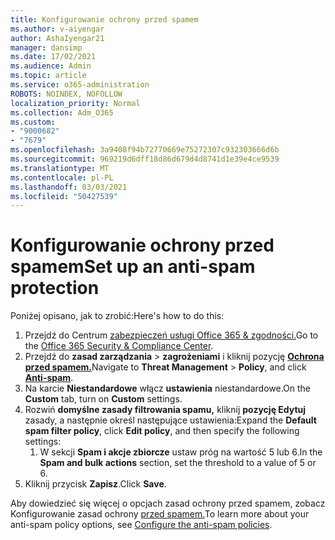 ```yaml
---
title: Konfigurowanie ochrony przed spamem
ms.author: v-aiyengar
author: AshaIyengar21
manager: dansimp
ms.date: 17/02/2021
ms.audience: Admin
ms.topic: article
ms.service: o365-administration
ROBOTS: NOINDEX, NOFOLLOW
localization_priority: Normal
ms.collection: Adm_O365
ms.custom:
- "9000682"
- "7679"
ms.openlocfilehash: 3a9408f94b72770669e75272307c932303666d6b
ms.sourcegitcommit: 969219d6dff18d86d679d4d8741d1e39e4ce9539
ms.translationtype: MT
ms.contentlocale: pl-PL
ms.lasthandoff: 03/03/2021
ms.locfileid: "50427539"
---
```

# <a name="set-up-an-anti-spam-protection"></a><span data-ttu-id="e96b2-102">Konfigurowanie ochrony przed spamem</span><span class="sxs-lookup"><span data-stu-id="e96b2-102">Set up an anti-spam protection</span></span>

<span data-ttu-id="e96b2-103">Poniżej opisano, jak to zrobić:</span><span class="sxs-lookup"><span data-stu-id="e96b2-103">Here's how to do this:</span></span>

1. <span data-ttu-id="e96b2-104">Przejdź do Centrum [zabezpieczeń usługi Office 365 & zgodności.](https://go.microsoft.com/fwlink/p/?linkid=2077143)</span><span class="sxs-lookup"><span data-stu-id="e96b2-104">Go to the [Office 365 Security & Compliance Center](https://go.microsoft.com/fwlink/p/?linkid=2077143).</span></span>
1. <span data-ttu-id="e96b2-105">Przejdź do **zasad zarządzania**  >  **zagrożeniami** i kliknij pozycję **[Ochrona przed spamem.](https://go.microsoft.com/fwlink/p/?linkid=2077143)**</span><span class="sxs-lookup"><span data-stu-id="e96b2-105">Navigate to **Threat Management** > **Policy**, and click **[Anti-spam](https://go.microsoft.com/fwlink/p/?linkid=2077143)**.</span></span>
1. <span data-ttu-id="e96b2-106">Na karcie **Niestandardowe** włącz **ustawienia** niestandardowe.</span><span class="sxs-lookup"><span data-stu-id="e96b2-106">On the **Custom** tab, turn on **Custom** settings.</span></span>
1. <span data-ttu-id="e96b2-107">Rozwiń **domyślne zasady filtrowania spamu,** kliknij **pozycję Edytuj** zasady, a następnie określ następujące ustawienia:</span><span class="sxs-lookup"><span data-stu-id="e96b2-107">Expand the **Default spam filter policy**,  click **Edit policy**, and then specify the following settings:</span></span>
    1. <span data-ttu-id="e96b2-108">W sekcji **Spam i akcje zbiorcze** ustaw próg na wartość 5 lub 6.</span><span class="sxs-lookup"><span data-stu-id="e96b2-108">In the **Spam and bulk actions** section, set the threshold to a value of 5 or 6.</span></span>
1. <span data-ttu-id="e96b2-109">Kliknij przycisk **Zapisz**.</span><span class="sxs-lookup"><span data-stu-id="e96b2-109">Click **Save**.</span></span>

<span data-ttu-id="e96b2-110">Aby dowiedzieć się więcej o opcjach zasad ochrony przed spamem, zobacz Konfigurowanie zasad ochrony [przed spamem.](https://go.microsoft.com/fwlink/?linkid=2092051)</span><span class="sxs-lookup"><span data-stu-id="e96b2-110">To learn more about your anti-spam policy options, see [Configure the anti-spam policies](https://go.microsoft.com/fwlink/?linkid=2092051).</span></span>
